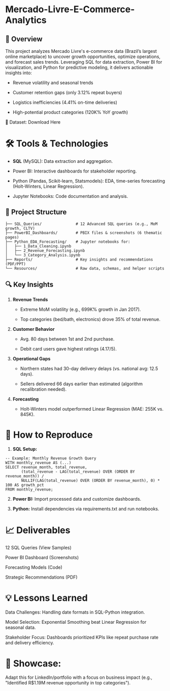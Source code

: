 # Mercado-Livre-E-Commerce-Analytics
##  **📌 Overview**

This project analyzes Mercado Livre's e-commerce data (Brazil’s largest online marketplace) to uncover growth opportunities, optimize operations, and forecast sales trends. Leveraging SQL for data extraction, Power BI for visualization, and Python for predictive modeling, it delivers actionable insights into:

- Revenue volatility and seasonal trends

- Customer retention gaps (only 3.12% repeat buyers)

- Logistics inefficiencies (4.41% on-time deliveries)

- High-potential product categories (120K% YoY growth)

🔗 Dataset: Download Here

# **🛠️ Tools & Technologies** 

- **SQL** (MySQL): Data extraction and aggregation.

- Power BI: Interactive dashboards for stakeholder reporting.

- Python (Pandas, Scikit-learn, Statsmodels): EDA, time-series forecasting (Holt-Winters, Linear Regression).

- Jupyter Notebooks: Code documentation and analysis.

## **📂 Project Structure**  
```
├── SQL_Queries/               # 12 Advanced SQL queries (e.g., MoM growth, CLTV)
├── PowerBI_Dashboards/        # PBIX files & screenshots (6 thematic pages)
├── Python_EDA_Forecasting/    # Jupyter notebooks for:
│   ├── 1_Data_Cleaning.ipynb  
│   ├── 2_Revenue_Forecasting.ipynb  
│   └── 3_Category_Analysis.ipynb  
├── Reports/                   # Key insights and recommendations (PDF/PPT)
└── Resources/                 # Raw data, schemas, and helper scripts

```
## 🔍 Key Insights

1. **Revenue Trends**

	- Extreme MoM volatility (e.g., 699K% growth in Jan 2017).

	- Top categories (bed/bath, electronics) drove 35% of total revenue.

2. **Customer Behavior**

	- Avg. 80 days between 1st and 2nd purchase.

	- Debit card users gave highest ratings (4.17/5).

3. **Operational Gaps**

	- Northern states had 30-day delivery delays (vs. national avg: 12.5 days).

	- Sellers delivered 66 days earlier than estimated (algorithm recalibration needed).

4. **Forecasting**

	- Holt-Winters model outperformed Linear Regression (MAE: 255K vs. 845K).

# 🚀 How to Reproduce
1. **SQL Setup:**

```
-- Example: Monthly Revenue Growth Query
WITH monthly_revenue AS (...)
SELECT revenue_month, total_revenue, 
       (total_revenue - LAG(total_revenue) OVER (ORDER BY revenue_month)) / 
       NULLIF(LAG(total_revenue) OVER (ORDER BY revenue_month), 0) * 100 AS growth_pct
FROM monthly_revenue;

```
2. **Power BI:**  Import processed data and customize dashboards.

3. **Python:**  Install dependencies via requirements.txt and run notebooks.


# 📈 Deliverables

12 SQL Queries (View Samples)

Power BI Dashboard (Screenshots)

Forecasting Models (Code)

Strategic Recommendations (PDF)

# 💡 Lessons Learned

Data Challenges: Handling date formats in SQL-Python integration.

Model Selection: Exponential Smoothing beat Linear Regression for seasonal data.

Stakeholder Focus: Dashboards prioritized KPIs like repeat purchase rate and delivery efficiency.

# 🌟 Showcase:

Adapt this for LinkedIn/portfolio with a focus on business impact (e.g., "Identified R$1.19M revenue opportunity in top categories").
	
